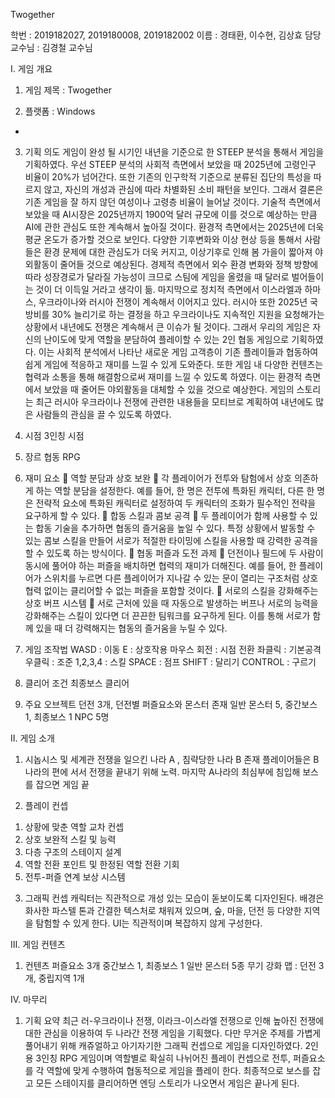 





Twogether











학번 : 2019182027, 2019180008, 2019182002
이름 : 경태환, 이수현, 김상효
담당 교수님 : 김경철 교수님


Ⅰ. 게임 개요
 
 1) 게임 제목 : Twogether

 2) 플랫폼 : Windows
-
 3) 기획 의도
게임이 완성 될 시기인 내년을 기준으로 한 STEEP 분석을 통해서 게임을 기획하였다.
우선 STEEP 분석의 사회적 측면에서 보았을 때 2025년에 고령인구 비율이 20%가 넘어간다. 또한 기존의 인구학적 기준으로 분류된 집단의 특성을 따르지 않고, 자신의 개성과 관심에 따라 차별화된 소비 패턴을 보인다. 그래서 결론은 기존 게임을 잘 하지 않던 여성이나 고령층 비율이 늘어날 것이다. 
기술적 측면에서 보았을 때 AI시장은 2025년까지 1900억 달러 규모에 이를 것으로 예상하는 만큼 AI에 관한 관심도 또한 계속해서 높아질 것이다. 환경적 측면에서는 2025년에 더욱 평균 온도가 증가할 것으로 보인다. 다양한 기후변화와 이상 현상 등을 통해서 사람들은 환경 문제에 대한 관심도가 더욱 커지고, 이상기후로 인해 봄 가을이 짧아져 야외활동이 줄어들 것으로 예상된다. 
경제적 측면에서 외수 환경 변화와 정책 방향에 따라 성장경로가 달라질 가능성이 크므로 스팀에 게임을 올렸을 때 달러로 벌어들이는 것이 더 이득일 거라고 생각이 듦. 
마지막으로 정치적 측면에서 이스라엘과 하마스, 우크라이나와 러시아 전쟁이 계속해서 이어지고 있다. 러시아 또한 2025년 국방비를 30% 늘리기로 하는 결정을 하고 우크라이나도 지속적인 지원을 요청해가는 상황에서 내년에도 전쟁은 계속해서 큰 이슈가 될 것이다. 
그래서 우리의 게임은 자신의 난이도에 맞게 역할을 분담하여 플레이할 수 있는 2인 협동 게임으로 기획하였다. 이는 사회적 분석에서 나타난 새로운 게임 고객층이 기존 플레이들과 협동하여 쉽게 게임에 적응하고 재미를 느낄 수 있게 도와준다. 또한 게임 내 다양한 컨텐츠는 협력과 소통을 통해 해결함으로써 재미를 느낄 수 있도록 하였다. 이는 환경적 측면에서 보았을 때 줄어든 야외활동을 대체할 수 있을 것으로 예상한다. 게임의 스토리는 최근 러시아 우크라이나 전쟁에 관련한 내용들을 모티브로 계획하여 내년에도 많은 사람들의 관심을 끌 수 있도록 하였다.
4) 시점
  3인칭 시점

 5) 장르
협동 RPG
 
 6) 재미 요소
 역할 분담과 상호 보완
	각 플레이어가 전투와 탐험에서 상호 의존하게 하는 역할 분담을 설정한다. 예를 들어, 한 명은 전투에 특화된 캐릭터, 다른 한 명은 전략적 요소에 특화된 캐릭터로 설정하여 두 캐릭터의 조화가 필수적인 전략을 요구하게 할 수 있다.
 합동 스킬과 콤보 공격
	두 플레이어가 함께 사용할 수 있는 합동 기술을 추가하면 협동의 즐거움을 높일 수 있다. 특정 상황에서 발동할 수 있는 콤보 스킬을 만들어 서로가 적절한 타이밍에 스킬을 사용할 때 강력한 공격을 할 수 있도록 하는 방식이다.
 협동 퍼즐과 도전 과제
	던전이나 필드에 두 사람이 동시에 풀어야 하는 퍼즐을 배치하면 협력의 재미가 더해진다. 예를 들어, 한 플레이어가 스위치를 누르면 다른 플레이어가 지나갈 수 있는 문이 열리는 구조처럼 상호 협력 없이는 클리어할 수 없는 퍼즐을 포함할 것이다.
 서로의 스킬을 강화해주는 상호 버프 시스템
	서로 근처에 있을 때 자동으로 발생하는 버프나 서로의 능력을 강화해주는 스킬이 있다면 더 끈끈한 팀워크를 요구하게 된다. 이를 통해 서로가 함께 있을 때 더 강력해지는 협동의 즐거움을 누릴 수 있다.

7) 게임 조작법
WASD : 이동
E : 상호작용
마우스 회전 : 시점 전환
좌클릭 : 기본공격
우클릭 : 조준
1,2,3,4 : 스킬
SPACE : 점프
SHIFT : 달리기
CONTROL : 구르기

 8) 클리어 조건
최종보스 클리어

 9) 주요 오브젝트
던전 3개, 던전별 퍼즐요소와 몬스터 존재 
일반 몬스터 5, 중간보스 1, 최종보스 1
NPC 5명













Ⅱ. 게임 소개 
  1) 시놉시스 및 세계관
 	전쟁을 일으킨 나라 A , 침략당한 나라 B 존재
플레이어들은 B 나라의 편에 서서 전쟁을 끝내기 위해 노력. 마지막 A나라의 최심부에 침입해 보스를 잡으면 게임 끝

  2) 플레이 컨셉
1.	상황에 맞춘 역할 교차 컨셉
2.	상호 보완적 스킬 및 능력
3.	다층 구조의 스테이지 설계
4.	역할 전환 포인트 및 한정된 역할 전환 기회
5.	전투-퍼즐 연계 보상 시스템

 3) 그래픽 컨셉
캐릭터는 직관적으로 개성 있는 모습이 돋보이도록 디자인된다. 배경은 화사한 파스텔 톤과 간결한 텍스처로 채워져 있으며, 숲, 마을, 던전 등 다양한 지역을 탐험할 수 있게 한다. UI는 직관적이며 복잡하지 않게 구성한다.











Ⅲ. 게임 컨텐츠
1) 컨텐츠
퍼즐요소 3개
중간보스 1, 최종보스 1
일반 몬스터 5종
무기 강화
맵 : 던전 3개, 중립지역 1개


Ⅳ. 마무리
1)	기획 요약
최근 러-우크라이나 전쟁, 이라크-이스라엘 전쟁으로 인해 높아진 전쟁에 대한 관심을 이용하여 두 나라간 전쟁 게임을 기획했다. 다만 무거운 주제를 가볍게 풀어내기 위해 캐쥬얼하고 아기자기한 그래픽 컨셉으로 게임을 디자인하였다.
2인용 3인칭 RPG 게임이며 역할별로 확실히 나뉘어진 플레이 컨셉으로 전투, 퍼즐요소를 각 역할에 맞게 수행하여 협동적으로 게임을 플레이 한다.
최종적으로 보스를 잡고 모든 스테이지를 클리어하면 엔딩 스토리가 나오면서 게임은 끝나게 된다.
